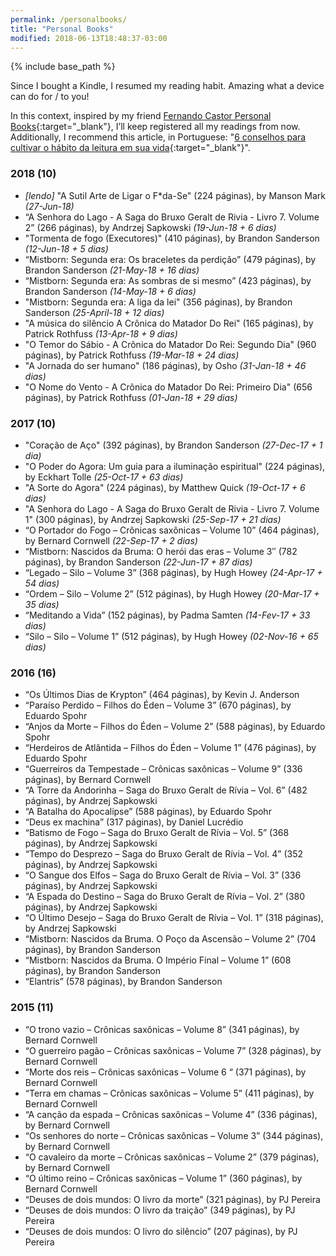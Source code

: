 ```yaml
---
permalink: /personalbooks/
title: "Personal Books"
modified: 2018-06-13T18:48:37-03:00
---
```


{% include base_path %}

Since I bought a Kindle, I resumed my reading habit. Amazing what a device can do for / to you!

In this context, inspired by my friend [Fernando Castor Personal Books](https://sites.google.com/a/cin.ufpe.br/castor/personal/books){:target="_blank"}, I’ll keep registered all my readings from now. Additionally, I recommend this article, in Portuguese: "[6 conselhos para cultivar o hábito da leitura em sua vida](http://www.elhombre.com.br/6-conselhos-para-cultivar-o-habito-da-leitura-em-sua-vida/){:target="_blank"}".

### 2018 (10)

- *[lendo]* "A Sutil Arte de Ligar o F\*da-Se" (224 páginas), by Manson Mark *(27-Jun-18)*
- “A Senhora do Lago - A Saga do Bruxo Geralt de Rivia - Livro 7. Volume 2” (266 páginas), by Andrzej Sapkowski *(19-Jun-18 + 6 dias)*
- "Tormenta de fogo (Executores)" (410 páginas), by Brandon Sanderson *(12-Jun-18 + 5 dias)*
- “Mistborn: Segunda era: Os braceletes da perdição” (479 páginas), by Brandon Sanderson *(21-May-18 + 16 dias)*
- “Mistborn: Segunda era: As sombras de si mesmo” (423 páginas), by Brandon Sanderson *(14-May-18 + 6 dias)*
- "Mistborn: Segunda era: A liga da lei" (356 páginas), by Brandon Sanderson *(25-April-18 + 12 dias)*
- "A música do silêncio A Crônica do Matador Do Rei" (165 páginas), by Patrick Rothfuss *(13-Apr-18 + 9 dias)*
- "O Temor do Sábio - A Crônica do Matador Do Rei: Segundo Dia" (960 páginas), by Patrick Rothfuss *(19-Mar-18 + 24 dias)*
- "A Jornada do ser humano" (186 páginas), by Osho *(31-Jan-18 + 46 dias)*
- "O Nome do Vento - A Crônica do Matador Do Rei: Primeiro Dia" (656 páginas), by Patrick Rothfuss *(01-Jan-18 + 29 dias)*

### 2017 (10)

- "Coração de Aço" (392 páginas), by Brandon Sanderson *(27-Dec-17 + 1 dia)*
- "O Poder do Agora: Um guia para a iluminação espiritual" (224 páginas), by Eckhart Tolle *(25-Oct-17 + 63 dias)*
- "A Sorte do Agora" (224 páginas), by Matthew Quick *(19-Oct-17 + 6 dias)*
- "A Senhora do Lago - A Saga do Bruxo Geralt de Rivia - Livro 7. Volume 1" (300 páginas), by Andrzej Sapkowski *(25-Sep-17 + 21 dias)*
- “O Portador do Fogo – Crônicas saxônicas – Volume 10” (464 páginas), by Bernard Cornwell *(22-Sep-17 + 2 dias)*
- “Mistborn: Nascidos da Bruma: O herói das eras – Volume 3″ (782 páginas), by Brandon Sanderson *(22-Jun-17 + 87 dias)*
- “Legado – Silo – Volume 3” (368 páginas), by Hugh Howey *(24-Apr-17 + 54 dias)*
- “Ordem – Silo – Volume 2” (512 páginas), by Hugh Howey *(20-Mar-17 + 35 dias)*
- “Meditando a Vida” (152 páginas), by Padma Samten *(14-Fev-17 + 33 dias)*
- “Silo – Silo – Volume 1” (512 páginas), by Hugh Howey *(02-Nov-16 + 65 dias)*

### 2016 (16)

- “Os Últimos Dias de Krypton” (464 páginas), by Kevin J. Anderson
- “Paraíso Perdido – Filhos do Éden – Volume 3” (670 páginas), by Eduardo Spohr
- “Anjos da Morte – Filhos do Éden – Volume 2” (588 páginas), by Eduardo Spohr
- “Herdeiros de Atlântida – Filhos do Éden – Volume 1” (476 páginas), by Eduardo Spohr
- “Guerreiros da Tempestade – Crônicas saxônicas – Volume 9” (336 páginas), by Bernard Cornwell
- “A Torre da Andorinha – Saga do Bruxo Geralt de Rívia – Vol. 6” (482 páginas), by Andrzej Sapkowski
- “A Batalha do Apocalipse” (588 páginas), by Eduardo Spohr
- “Deus ex machina” (317 páginas), by Daniel Lucrédio
- “Batismo de Fogo – Saga do Bruxo Geralt de Rívia – Vol. 5” (368 páginas), by Andrzej Sapkowski
- “Tempo do Desprezo – Saga do Bruxo Geralt de Rívia – Vol. 4” (352 páginas), by Andrzej Sapkowski
- “O Sangue dos Elfos – Saga do Bruxo Geralt de Rívia – Vol. 3” (336 páginas), by Andrzej Sapkowski
- “A Espada do Destino – Saga do Bruxo Geralt de Rívia – Vol. 2” (380 páginas), by Andrzej Sapkowski
- “O Último Desejo – Saga do Bruxo Geralt de Rívia – Vol. 1” (318 páginas), by Andrzej Sapkowski
- “Mistborn: Nascidos da Bruma. O Poço da Ascensão – Volume 2” (704 páginas), by Brandon Sanderson
- “Mistborn: Nascidos da Bruma. O Império Final – Volume 1” (608 páginas), by  Brandon Sanderson
- “Elantris” (578 páginas), by Brandon Sanderson

### 2015 (11)

- “O trono vazio – Crônicas saxônicas – Volume 8” (341 páginas), by Bernard Cornwell
- “O guerreiro pagão – Crônicas saxônicas – Volume 7” (328 páginas), by Bernard Cornwell
- “Morte dos reis – Crônicas saxônicas – Volume 6 “ (371 páginas), by Bernard Cornwell
- “Terra em chamas – Crônicas saxônicas – Volume 5” (411 páginas), by Bernard Cornwell
- “A canção da espada – Crônicas saxônicas – Volume 4” (336 páginas), by Bernard Cornwell
- “Os senhores do norte – Crônicas saxônicas – Volume 3” (344 páginas), by Bernard Cornwell
- “O cavaleiro da morte – Crônicas saxônicas – Volume 2” (379 páginas), by Bernard Cornwell
- “O último reino – Crônicas saxônicas – Volume 1” (360 páginas), by Bernard Cornwell
- “Deuses de dois mundos: O livro da morte” (321 páginas), by PJ Pereira
- “Deuses de dois mundos: O livro da traição” (349 páginas), by PJ Pereira
- “Deuses de dois mundos: O livro do silêncio” (207 páginas), by PJ Pereira

